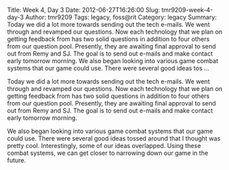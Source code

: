 Title: Week 4, Day 3
Date: 2012-06-27T16:26:00
Slug: tmr9209-week-4-day-3
Author: tmr9209
Tags: legacy, foss@rit
Category: legacy
Summary: Today we did a lot more towards sending out the tech e-mails. We went through and revamped our questions. Now each technology that we plan on getting feedback from has two solid questions in addition to four others from our question pool. Presently, they are awaiting final approval to send out from Remy and SJ. The goal is to send out e-mails and make contact early tomorrow morning.  We also began looking into various game combat systems that our game could use. There were several good ideas tos ... 

Today we did a lot more towards sending out the tech e-mails. We went through
and revamped our questions. Now each technology that we plan on getting
feedback from has two solid questions in addition to four others from our
question pool. Presently, they are awaiting final approval to send out from
Remy and SJ. The goal is to send out e-mails and make contact early tomorrow
morning.

We also began looking into various game combat systems that our game could
use. There were several good ideas tossed around that I thought was pretty
cool. Interestingly, some of our ideas overlapped. Using these combat systems,
we can get closer to narrowing down our game in the future.

